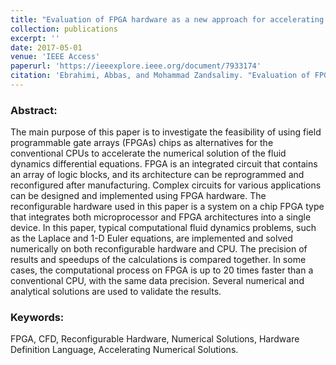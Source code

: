 ```yaml
---
title: "Evaluation of FPGA hardware as a new approach for accelerating the numerical solution of CFD problems"
collection: publications
excerpt: ''
date: 2017-05-01
venue: 'IEEE Access'
paperurl: 'https://ieeexplore.ieee.org/document/7933174'
citation: 'Ebrahimi, Abbas, and Mohammad Zandsalimy. "Evaluation of FPGA hardware as a new approach for accelerating the numerical solution of CFD problems." <i>IEEE Access</i> 5 (2017): 9717-9727.'
---
```


### Abstract:

The main purpose of this paper is to investigate the feasibility of using field programmable gate arrays (FPGAs) chips as alternatives for the conventional CPUs to accelerate the numerical solution of the fluid dynamics differential equations. FPGA is an integrated circuit that contains an array of logic blocks, and its architecture can be reprogrammed and reconfigured after manufacturing. Complex circuits for various applications can be designed and implemented using FPGA hardware. The reconfigurable hardware used in this paper is a system on a chip FPGA type that integrates both microprocessor and FPGA architectures into a single device. In this paper, typical computational fluid dynamics problems, such as the Laplace and 1-D Euler equations, are implemented and solved numerically on both reconfigurable hardware and CPU. The precision of results and speedups of the calculations is compared together. In some cases, the computational process on FPGA is up to 20 times faster than a conventional CPU, with the same data precision. Several numerical and analytical solutions are used to validate the results.

### Keywords:
FPGA, CFD, Reconfigurable Hardware, Numerical Solutions, Hardware Definition Language, Accelerating Numerical Solutions.
